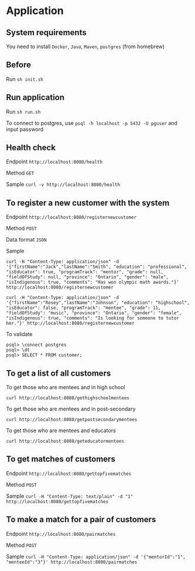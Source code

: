# Application

## System requirements

You need to install `Docker`, `Java`, `Maven`, `postgres` (from homebrew)

## Before

Run `sh init.sh`

## Run application

Run `sh run.sh`

To connect to postgres, use `psql -h localhost -p 5432 -U pguser` and input password

## Health check

Endpoint `http://localhost:8080/health`

Method `GET`

Sample `curl -v http://localhost:8080/health`

## To register a new customer with the system

Endpoint `http://localhost:8080/registernewcustomer`

Method `POST`

Data format `JSON`

Sample

`curl -H "Content-Type: application/json" -d '{"firstName":"Jack","lastName":"Smith", "education": "professional", "isEducator": true, "programTrack": "mentor", "grade": null, "fieldOfStudy": null, "province": "Ontario", "gender": "male", "isIndigenous": true, "comments": "Has won olympic math awards."}' http://localhost:8080/registernewcustomer`

`curl -H "Content-Type: application/json" -d '{"firstName":"Rosey","lastName":"Johnson", "education": "highschool", "isEducator": false, "programTrack": "mentee", "grade": 11, "fieldOfStudy": "music", "province": "Ontario", "gender": "female", "isIndigenous": true, "comments": "Is looking for someone to tutor her."}' http://localhost:8080/registernewcustomer`

To validate

```
psql> \connect postgres
psql> \dt
psql> SELECT * FROM customer;
```

## To get a list of all customers

To get those who are mentees and in high school

`curl http://localhost:8080/gethighschoolmentees`

To get those who are mentees and in post-secondary

`curl http://localhost:8080/getpostsecondarymentees`

To get those who are mentees and educators

`curl http://localhost:8080/geteducatormentees`

## To get matches of customers

Endpoint `http://localhost:8080/gettopfivematches`

Method `POST`

Sample `curl -H "Content-Type: text/plain" -d "1" http://localhost:8080/gettopfivematches`

## To make a match for a pair of customers

Endpoint `http://localhost:8080/pairmatches`

Method `POST`

Sample `curl -H "Content-Type: application/json" -d '{"mentorId":"1", "menteeId":"3"}' http://localhost:8080/pairmatches`

